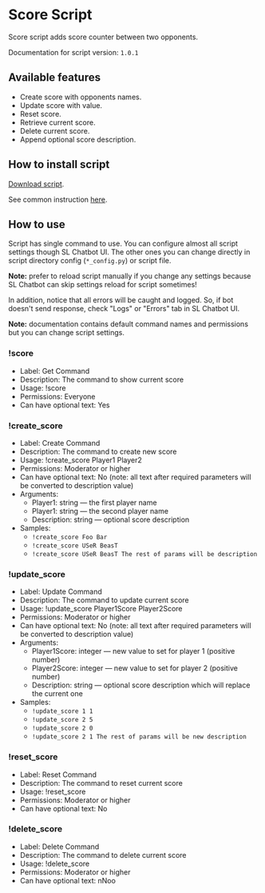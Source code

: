 # Score Script

Score script adds score counter between two opponents.

Documentation for script version: `1.0.1`

## Available features

- Create score with opponents names.
- Update score with value.
- Reset score.
- Retrieve current score.
- Delete current score.
- Append optional score description.

## How to install script

[Download script](https://github.com/Vasar007/Streamlabs-Chatbot-Scripts/raw/main/Releases/All%20versions/Score/Score_1.0.1.zip).

See common instruction [here](../../README.md#how-to-install-any-script).

## How to use

Script has single command to use.
You can configure almost all script settings though SL Chatbot UI.
The other ones you can change directly in script directory config (`*_config.py`) or script file.

**Note:** prefer to reload script manually if you change any settings because SL Chatbot can skip settings reload for script sometimes!

In addition, notice that all errors will be caught and logged.
So, if bot doesn't send response, check "Logs" or "Errors" tab in SL Chatbot UI.

**Note:** documentation contains default command names and permissions but you can change script settings.

### !score

- Label: Get Command
- Description: The command to show current score
- Usage: !score
- Permissions: Everyone
- Can have optional text: Yes

### !create_score

- Label: Create Command
- Description: The command to create new score
- Usage: !create_score Player1 Player2
- Permissions: Moderator or higher
- Can have optional text: No (note: all text after required parameters will be converted to description value)
- Arguments:
  - Player1: string — the first player name
  - Player1: string — the second player name
  - Description: string — optional score description
- Samples:
  - `!create_score Foo Bar`
  - `!create_score USeR BeasT`
  - `!create_score USeR BeasT The rest of params will be description`

### !update_score

- Label: Update Command
- Description: The command to update current score
- Usage: !update_score Player1Score Player2Score
- Permissions: Moderator or higher
- Can have optional text: No (note: all text after required parameters will be converted to description value)
- Arguments:
  - Player1Score: integer — new value to set for player 1 (positive number)
  - Player2Score: integer — new value to set for player 2 (positive number)
  - Description: string — optional score description which will replace the current one
- Samples:
  - `!update_score 1 1`
  - `!update_score 2 5`
  - `!update_score 2 0`
  - `!update_score 2 1 The rest of params will be new description`

### !reset_score

- Label: Reset Command
- Description: The command to reset current score
- Usage: !reset_score
- Permissions: Moderator or higher
- Can have optional text: No

### !delete_score

- Label: Delete Command
- Description: The command to delete current score
- Usage: !delete_score
- Permissions: Moderator or higher
- Can have optional text: nNoo
